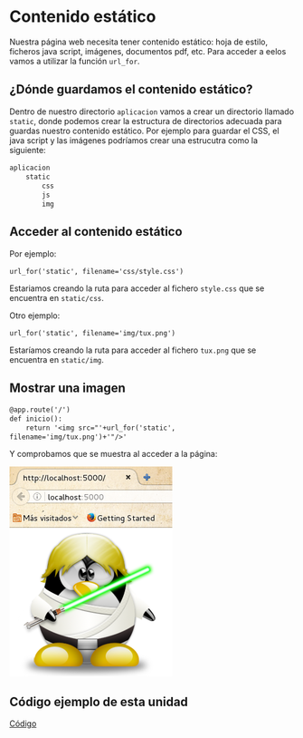 # Contenido estático

Nuestra página web necesita tener contenido estático: hoja de estilo, ficheros java script, imágenes, documentos pdf, etc. Para acceder a eelos vamos a utilizar la función `url_for`.

## ¿Dónde guardamos el contenido estático?

Dentro de nuestro directorio `aplicacion` vamos a crear un directorio llamado `static`, donde podemos crear la estructura de directorios adecuada para guardas nuestro contenido estático. Por ejemplo para guardar el CSS, el java script y las imágenes podríamos crear una estrucutra como la siguiente:

	aplicacion
		static
			css
			js
			img
			
## Acceder al contenido estático

Por ejemplo:

	url_for('static', filename='css/style.css')

Estariamos creando la ruta para acceder al fichero `style.css` que se encuentra en `static/css`.

Otro ejemplo:

	url_for('static', filename='img/tux.png')

Estaríamos creando la ruta para acceder al fichero `tux.png` que se encuentra en `static/img`.

## Mostrar una imagen

	@app.route('/')
	def inicio():
	    return '<img src="'+url_for('static', filename='img/tux.png')+'"/>'

Y comprobamos que se muestra al acceder a la página:

![imagen](img/img1.png)

## Código ejemplo de esta unidad

[Código](../../ejemplos/u13)
